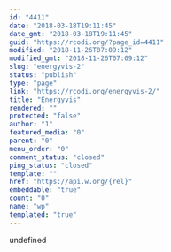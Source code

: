 ```yaml
---
id: "4411"
date: "2018-03-18T19:11:45"
date_gmt: "2018-03-18T19:11:45"
guid: "https://rcodi.org/?page_id=4411"
modified: "2018-11-26T07:09:12"
modified_gmt: "2018-11-26T07:09:12"
slug: "energyvis-2"
status: "publish"
type: "page"
link: "https://rcodi.org/energyvis-2/"
title: "Energyvis"
rendered: ""
protected: "false"
author: "1"
featured_media: "0"
parent: "0"
menu_order: "0"
comment_status: "closed"
ping_status: "closed"
template: ""
href: "https://api.w.org/{rel}"
embeddable: "true"
count: "0"
name: "wp"
templated: "true"
---
```

undefined